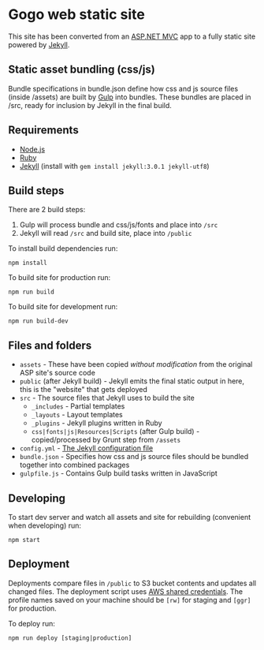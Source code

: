 # Gogo web static site

This site has been converted from an [ASP.NET MVC](http://www.asp.net/mvc) app to a fully static site powered by [Jekyll](http://jekyllrb.com/).

## Static asset bundling (css/js)

Bundle specifications in bundle.json define how css and js source files (inside /assets) are built by [Gulp](http://gulpjs.com/) into bundles. These bundles are placed in /src, ready for inclusion by Jekyll in the final build.

## Requirements

* [Node.js](https://nodejs.org)
* [Ruby](https://www.ruby-lang.org)
* [Jekyll](https://jekyllrb.com/) (install with `gem install jekyll:3.0.1 jekyll-utf8`)

## Build steps

There are 2 build steps:

1. Gulp will process bundle and css/js/fonts and place into `/src`  
2. Jekyll will read `/src` and build site, place into `/public`

To install build dependencies run:

    npm install

To build site for production run:

    npm run build

To build site for development run:

    npm run build-dev

## Files and folders

- `assets` - These have been copied _without modification_ from the original ASP site's source code
- `public` (after Jekyll build) - Jekyll emits the final static output in here, this is the "website" that gets deployed
- `src` - The source files that Jekyll uses to build the site
    - `_includes` - Partial templates
    - `_layouts` - Layout templates
    - `_plugins` - Jekyll plugins written in Ruby
    - `css|fonts|js|Resources|Scripts` (after Gulp build) - copied/processed by Grunt step from `/assets`
- `config.yml` - [The Jekyll configuration file](http://jekyllrb.com/docs/configuration/)
- `bundle.json` - Specifies how css and js source files should be bundled together into combined packages
- `gulpfile.js` - Contains Gulp build tasks written in JavaScript

## Developing

To start dev server and watch all assets and site for rebuilding (convenient when developing) run:

    npm start

## Deployment

Deployments compare files in `/public` to S3 bucket contents and updates all changed files. The deployment script uses [AWS shared credentials](http://docs.aws.amazon.com/AWSJavaScriptSDK/latest/AWS/SharedIniFileCredentials.html). 
The profile names saved on your machine should be `[rw]` for staging and `[ggr]` for production.

To deploy run:

    npm run deploy [staging|production]
